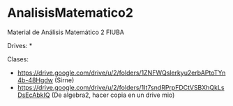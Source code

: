 # AnalisisMatematico2
Material de Análisis Matemático 2 FIUBA

Drives:
* 

Clases:
* https://drive.google.com/drive/u/2/folders/1ZNFWQslerkyu2erbAPtoTYn4b-48Hgdw (Sirne)
* https://drive.google.com/drive/u/2/folders/1It7sndRPrpFDCtVSBXhQkLsDsEcAbkIQ (De algebra2, hacer copia en un drive mio)
